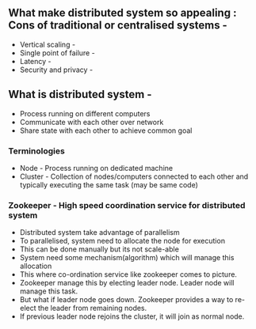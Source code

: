 
## What make distributed system so appealing : Cons of traditional or centralised systems -
- Vertical scaling - 
- Single point of failure -
- Latency -
- Security and privacy - 

## What is distributed system -
- Process running on different computers
- Communicate with each other over network
- Share state with each other to achieve common goal

### Terminologies
- Node - Process running on dedicated machine
- Cluster - Collection of nodes/computers connected to each other and typically executing the same task (may be same code)

### Zookeeper - High speed coordination service for distributed system
- Distributed system take advantage of parallelism
- To parallelised, system need to allocate the node for execution
- This can be done manually but its not scale-able 
- System need some mechanism(algorithm) which will manage this allocation
- This where co-ordination service like zookeeper comes to picture.
- Zookeeper manage this by electing leader node. Leader node will manage this task.
- But what if leader node goes down. Zookeeper provides a way to re-elect the leader from remaining nodes.
- If previous leader node rejoins the cluster, it will join as normal node.




